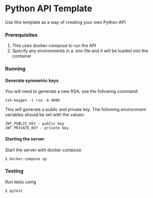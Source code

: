 Python API Template
===

Use this template as a way of creating your own Python API

### Prerequisites
1. This uses docker-compose to run the API
2. Specify any environments in a .env file and it will be loaded into the container


### Running
#### Generate symmetric keys
You will need to generate a new RSA, use the following command:

`ssh-keygen -t rsa -b 4096`

This will generate a public and private key. The following environment variables should be set with the values:

```
JWT_PUBLIC_KEY - public key
JWT_PRIVATE_KEY - private key
```

#### Starting the server
Start the server with docker compose

`$ docker-compose up`

### Testing
Run tests using

`$ pytest`
